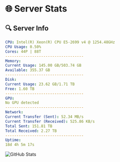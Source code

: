 # 🌐 Server Stats
## 🔍 Server Info
```yaml
CPU: Intel(R) Xeon(R) CPU E5-2699 v4 @ 1254.48GHz
CPU Usage: 0.50%
Cores: 44P | 88T
-----------------------------------
Memory:
Current Usage: 145.00 GB/503.74 GB
Available: 355.37 GB
-----------------------------------
Disk:
Current Usage: 23.62 GB/1.71 TB
Free: 1.60 TB
-----------------------------------
GPU:
No GPU detected
-----------------------------------
Network:
Current Transfer (Sent): 52.34 MB/s
Current Transfer (Received): 525.86 KB/s
Total Sent: 151.81 TB
Total Received: 2.27 TB
-----------------------------------
Uptime:
18d 4h 5m 17s
```
![GitHub Stats](https://img.shields.io/badge/Updated-2025-02-26_02:48:35-blue)